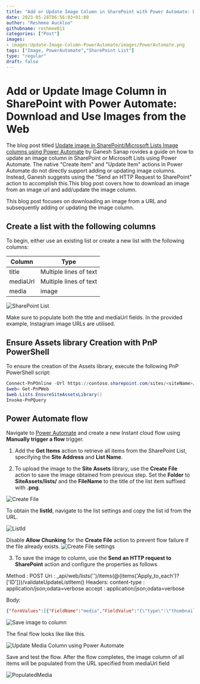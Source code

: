 ```yaml
---
title: "Add or Update Image Column in SharePoint with Power Automate: Download and Use Images from the Web"
date: 2023-05-28T06:56:03+01:00
author: "Reshmee Auckloo"
githubname: reshmee011
categories: ["Post"]
images:
- images:Update-Image-Column-PowerAutomate/images/PowerAutomate.png
tags: ["Image, PowerAutomate","SharePoint List"]
type: "regular"
draft: false
---
```



# Add or Update Image Column in SharePoint with Power Automate: Download and Use Images from the Web

The blog post titled [Update image in SharePoint/Microsoft Lists Image columns using Power Automate](https://ganeshsanapblogs.wordpress.com/2022/10/20/update-image-in-sharepoint-microsoft-lists-image-columns-using-power-automate/) by Ganesh Sanap rovides a guide on how to update an image column in SharePoint or Microsoft Lists using Power Automate. The native "Create Item" and "Update Item" actions in Power Automate do not directly support adding or updating image columns. Instead, Ganesh suggests using the "Send an HTTP Request to SharePoint" action to accomplish this.This blog post covers how to download an image from an image url and add/update the image column.

This blog post focuses on downloading an image from a URL and subsequently adding or updating the image column. 

## Create a list with the following columns

To begin, either use an existing list or create a new list with the following columns:

| Column | Type            |
| --------- | ----------------- |
| title     | Multiple lines of text  |
| mediaUrl    | Multiple lines of text    |
| media    | image    |

![SharePoint List](../images/Update-Image-Column-PowerAutomate/SharePointList.png)

Make sure to populate both the title and mediaUrl fields. In the provided example, Instagram image URLs are utilised.

## Ensure Assets library Creation with PnP PowerShell

To ensure the creation of the Assets library, execute the following PnP PowerShell script:

```powerShell
Connect-PnPOnline -Url https://contoso.sharepoint.com/sites/<siteName>/ -Interactive
$web= Get-PnPWeb
$web.Lists.EnsureSiteAssetsLibrary()
Invoke-PnPQuery
```

## Power Automate flow 

Navigate to [Power Automate](https://make.powerautomate.com) and create a new Instant cloud flow using **Manually trigger a flow** trigger.

1. Add the **Get Items** action to retrieve all items from the SharePoint List, specifying the **Site Address** and **List Name**.

2. To upload the image to the **Site Assets** library, use the **Create File** action to save the image obtained from previous step. Set the **Folder** to  **SiteAssets/lists/<listId>** and the **FileName** to the title of the list item suffixed with **.png**. 

![Create File](../images/Update-Image-Column-PowerAutomate/CreateFile.png)

To obtain the **listId**, navigate to the list settings and copy the list id from the URL.

![ListId](../images/Update-Image-Column-PowerAutomate/listId.png)

Disable **Allow Chunking** for the **Create File** action to prevent flow failure if the file already exists.
![Create File settings](../images/Update-Image-Column-PowerAutomate/CreateFileSettings.png)

3. To save the image to column, use the **Send an HTTP request to SharePoint** action and configure the properties as follows

Method : POST
Uri : _api/web/lists('<listId>')/items(@{items('Apply_to_each')?['ID']})/validateUpdateListItem()
Headers: 
    content-type : application/json;odata=verbose
    accept : application/json;odata=verbose

Body: 
```json
{"formValues":[{"FieldName":"media","FieldValue":"{\"type\":\"thumbnail\",\"fileName\":\"@{items('Apply_to_each')?['Title']}.png\",\"fieldName\":\"media\",\"serverUrl\":\"https://contoso.sharepoint.com\",\"serverRelativeUrl\":\"/sites/siteName@{outputs('Create_file')?['body/Path']}\"}","HasException":false,"ErrorMessage":null}],"bNewDocumentUpdate":false,"checkInComment":null}
```
![Save image to column](../images/Update-Image-Column-PowerAutomate/SaveImageToColumn.png)

The final flow looks like like this.

![Update Media Column using Power Automate](../images/Update-Image-Column-PowerAutomate/UpdateMediaColumnFlow.png)

Save and test the flow. After the flow completes, the image column of all items will be populated from the URL specified from mediaUrl field

![PopulatedMedia](../images/Update-Image-Column-PowerAutomate/PopulatedMedia.png)


